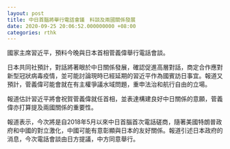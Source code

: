 ```yaml
---
layout: post
title: 中日首腦將舉行電話會議　料談及兩國關係發展
date: 2020-09-25 20:06:52.000000000 +08:00
categories: rthk
---
```


國家主席習近平，預料今晚與日本首相菅義偉舉行電話會談。

日本共同社預計，對話將著眼於中日關係發展，確認促進高層對話，商定合作應對新型冠狀病毒疫情，並可能討論現時已經延期的習近平作為國賓訪日事宜。報道又預計，菅義偉可能會就在有主權爭議水域問題，重申法治和航行自由的立場。

報道估計習近平將會祝賀菅義偉就任首相，並表達構建良好中日關係的意願，菅義偉亦打算提及兩國關係的重要性。

報道表示，今次將是自2018年5月以來中日首腦首次電話磋商，隨著美國特朗普政府和中國的對立激化，中國可能有意彰顯與日本的友好關係。報道引述日本政府的消息，今次電話會談由日方提議，中方同意舉行。
